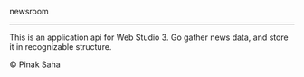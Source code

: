 newsroom
***
This is an application api for  Web Studio 3.
Go gather news data, and store it in recognizable structure.

© Pinak Saha